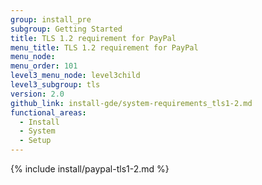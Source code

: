 ```yaml
---
group: install_pre
subgroup: Getting Started
title: TLS 1.2 requirement for PayPal
menu_title: TLS 1.2 requirement for PayPal
menu_node:
menu_order: 101
level3_menu_node: level3child
level3_subgroup: tls
version: 2.0
github_link: install-gde/system-requirements_tls1-2.md
functional_areas:
  - Install
  - System
  - Setup
---
```


{% include install/paypal-tls1-2.md %}







